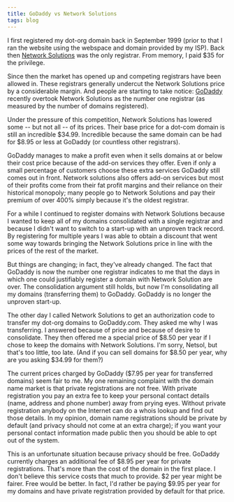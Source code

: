 ```yaml
---
title: GoDaddy vs Network Solutions
tags: blog
---
```


I first registered my dot-org domain back in September 1999 (prior to that I ran the website using the webspace and domain provided by my ISP). Back then [Network Solutions](http://netsol.com/) was the only registrar. From memory, I paid \$35 for the privilege.

Since then the market has opened up and competing registrars have been allowed in. These registrars generally undercut the Network Solutions price by a considerable margin. And people are starting to take notice: [GoDaddy](http://godaddy.com/) recently overtook Network Solutions as the number one registrar (as measured by the number of domains registered).

Under the pressure of this competition, Network Solutions has lowered some -- but not all -- of its prices. Their base price for a dot-com domain is still an incredible $34.99. Incredible because the same domain can be had for $8.95 or less at GoDaddy (or countless other registrars).

GoDaddy manages to make a profit even when it sells domains at or below their cost price because of the add-on services they offer. Even if only a small percentage of customers choose these extra services GoDaddy still comes out in front. Network solutions also offers add-on services but most of their profits come from their fat profit margins and their reliance on their historical monopoly; many people go to Network Solutions and pay their premium of over 400% simply because it's the oldest registrar.

For a while I continued to register domains with Network Solutions because I wanted to keep all of my domains consolidated with a single registrar and because I didn't want to switch to a start-up with an unproven track record. By registering for multiple years I was able to obtain a discount that went some way towards bringing the Network Solutions price in line with the prices of the rest of the market.

But things are changing; in fact, they've already changed. The fact that GoDaddy is now the number one registrar indicates to me that the days in which one could justifiably register a domain with Network Solution are over. The consolidation argument still holds, but now I'm consolidating all my domains (transferring them) to GoDaddy. GoDaddy is no longer the unproven start-up.

The other day I called Network Solutions to get an authorization code to transfer my dot-org domains to GoDaddy.com. They asked me why I was transferring. I answered because of price and because of desire to consolidate. They then offered me a special price of $8.50 per year if I chose to keep the domains with Network Solutions. I'm sorry, Netsol, but that's too little, too late. (And if you can sell domains for $8.50 per year, why are you asking \$34.99 for them?)

The current prices charged by GoDaddy (\$7.95 per year for transferred domains) seem fair to me. My one remaining complaint with the domain name market is that private registrations are not free. With private registration you pay an extra fee to keep your personal contact details (name, address and phone number) away from prying eyes. Without private registration anybody on the Internet can do a whois lookup and find out those details. In my opinion, domain name registrations should be private by default (and privacy should not come at an extra charge); if you want your personal contact information made public then you should be able to opt out of the system.

This is an unfortunate situation because privacy should be free. GoDaddy currently charges an additional fee of $8.95 per year for private registrations. That's more than the cost of the domain in the first place. I don't believe this service costs that much to provide. $2 per year might be fairer. Free would be better. In fact, I'd rather be paying \$9.95 per year for my domains and have private registration provided by default for that price.

